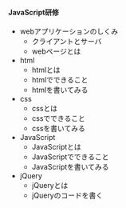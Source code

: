 #### JavaScript研修
* webアプリケーションのしくみ
  * クライアントとサーバ
  * webページとは
* html
  * htmlとは
  * htmlでできること
  * htmlを書いてみる
* css
  * cssとは
  * cssでできること
  * cssを書いてみる
* JavaScript
  * JavaScriptとは
  * JavaScriptでできること
  * JavaScriptを書いてみる
* jQuery
  * jQueryとは
  * jQueryのコードを書く
